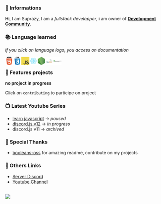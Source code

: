 ### 👋 Informations

Hi, I am Suprazy, I am a *fullstack developper*, i am owner of **[Development Community](https://discord.gg/sChcYDMf5G)**.

### 📚 Language learned

*if you click on language logo, you access on documentation*

[<img align="left" alt="HTML5" width="26px" src="https://raw.githubusercontent.com/github/explore/80688e429a7d4ef2fca1e82350fe8e3517d3494d/topics/html/html.png" />](https://developer.mozilla.org/fr/docs/Web/HTML)

[<img align="left" alt="CSS3" width="26px" src="https://raw.githubusercontent.com/github/explore/80688e429a7d4ef2fca1e82350fe8e3517d3494d/topics/css/css.png" />](https://developer.mozilla.org/fr/docs/Web/CSS)

[<img align="left" alt="JavaScript" width="26px" src="https://raw.githubusercontent.com/github/explore/80688e429a7d4ef2fca1e82350fe8e3517d3494d/topics/javascript/javascript.png" />](https://developer.mozilla.org/fr/docs/Web/JavaScript)

[<img align="left" alt="React" width="26px" src="https://raw.githubusercontent.com/github/explore/80688e429a7d4ef2fca1e82350fe8e3517d3494d/topics/react/react.png" />](https://fr.reactjs.org)

[<img align="left" alt="Node.js" width="26px" src="https://raw.githubusercontent.com/github/explore/80688e429a7d4ef2fca1e82350fe8e3517d3494d/topics/nodejs/nodejs.png" />](https://nodejs.org/en/)

[<img align="left" alt="MySQL" width="26px" src="https://raw.githubusercontent.com/github/explore/80688e429a7d4ef2fca1e82350fe8e3517d3494d/topics/mysql/mysql.png" />](https://www.mysql.com/fr/)

[<img align="left" alt="MongoDB" width="26px" src="https://raw.githubusercontent.com/github/explore/80688e429a7d4ef2fca1e82350fe8e3517d3494d/topics/mongodb/mongodb.png" />](https://www.mongodb.com/fr)


<br/>

### 🧐 Features projects

**no project in progress**

~~Click on `contributing` to participe on project~~

### 📺 Latest Youtube Series
 - [learn javascript](https://www.youtube.com/watch?v=cDfw6pekEqY&list=PLpBtWRenhW_RgEjC_Vzk3XqeebfgMMmCv&index=1&t=1s) -> *paused*
 - [discord.js v12](https://www.youtube.com/watch?v=7kcm3FXG45M&list=PLpBtWRenhW_TrxYQn11892ABmua_dYyrh&index=1&t=703s) -> *in progress*
 - discord.js v11 -> *archived*


### 🙇 Special Thanks

- [booleans-oss](https://github.com/booleans-oss) for amazing readme, contribute on my projects

### 🚀 Others Links

- [Server Discord](https://discord.gg/sChcYDMf5G)
- [Youtube Channel](https://www.youtube.com/channel/UCmH1td7f73IEyYNNg5XDT9g)

<br/>
<img src="https://github-readme-stats.vercel.app/api?username=suprazy-dev&&hide=contribs,prs,issues,stars&&show_icons=true&title_color=ffffff&icon_color=0B6CA3&text_color=daf7dc&bg_color=151515">